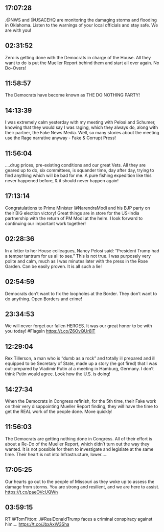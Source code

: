 ## 17:07:28
.@NWS and @USACEHQ are monitoring the damaging storms and flooding in Oklahoma. Listen to the warnings of your local officials and stay safe. We are with you!
## 02:31:52
Zero is getting done with the Democrats in charge of the House. All they want to do is put the Mueller Report behind them and start all over again. No Do-Overs!
## 11:58:57
The Democrats have become known as THE DO NOTHING PARTY!
## 14:13:39
I was extremely calm yesterday with my meeting with Pelosi and Schumer, knowing that they would say I was raging, which they always do, along with their partner, the Fake News Media. Well, so many stories about the meeting use the Rage narrative anyway - Fake &amp; Corrupt Press!
## 11:56:04
....drug prices, pre-existing conditions and our great Vets. All they are geared up to do, six committees, is squander time, day after day, trying to find anything which will be bad for me. A pure fishing expedition like this never happened before, &amp; it should never happen again!
## 17:13:14
Congratulations to Prime Minister @NarendraModi and his BJP party on their BIG election victory! Great things are in store for the US-India partnership with the return of PM Modi at the helm. I look forward to continuing our important work together!
## 02:28:36
In a letter to her House colleagues, Nancy Pelosi said: “President Trump had a temper tantrum for us all to see.” This is not true. I was purposely very polite and calm, much as I was minutes later with the press in the Rose Garden. Can be easily proven. It is all such a lie!
## 02:54:59
Democrats don’t want to fix the loopholes at the Border. They don’t want to do anything. Open Borders and crime!
## 23:34:53
We will never forget our fallen HEROES. It was our great honor to be with you today! #FlagsIn https://t.co/Z6OvQUr8lT
## 12:29:04
Rex Tillerson, a man who is “dumb as a rock” and totally ill prepared and ill equipped to be Secretary of State, made up a story (he got fired) that I was out-prepared by Vladimir Putin at a meeting in Hamburg, Germany. I don’t think Putin would agree. Look how the U.S. is doing!
## 14:27:34
When the Democrats in Congress refinish, for the 5th time, their Fake work on their very disappointing Mueller Report finding, they will have the time to get the REAL work of the people done. Move quickly!
## 11:56:03
The Democrats are getting nothing done in Congress. All of their effort is about a Re-Do of the Mueller Report, which didn’t turn out the way they wanted. It is not possible for them to investigate and legislate at the same time. Their heart is not into Infrastructure, lower.....
## 17:05:25
Our hearts go out to the people of Missouri as they woke up to assess the damage from storms. You are strong and resilient, and we are here to assist. https://t.co/paeOVcUQWn
## 03:59:15
RT @TomFitton: .@RealDonaldTrump faces a criminal conspiracy against him.... https://t.co/JbxAxW3Sha
